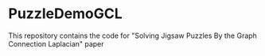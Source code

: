 # PuzzleDemoGCL
This repository contains the code for "Solving Jigsaw Puzzles By the Graph Connection Laplacian" paper
